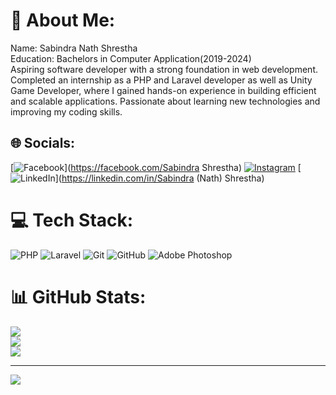 # 💫 About Me:
Name: Sabindra Nath Shrestha <br>Education: Bachelors in Computer Application(2019-2024)<br>Aspiring software developer with a strong foundation in web development. Completed an internship as a PHP and Laravel developer as well as Unity Game Developer, where I gained hands-on experience in building efficient and scalable applications. Passionate about learning new technologies and improving my coding skills.


## 🌐 Socials:
[![Facebook](https://img.shields.io/badge/Facebook-%231877F2.svg?logo=Facebook&logoColor=white)](https://facebook.com/Sabindra Shrestha) [![Instagram](https://img.shields.io/badge/Instagram-%23E4405F.svg?logo=Instagram&logoColor=white)](https://instagram.com/n_ath17) [![LinkedIn](https://img.shields.io/badge/LinkedIn-%230077B5.svg?logo=linkedin&logoColor=white)](https://linkedin.com/in/Sabindra (Nath) Shrestha) 

# 💻 Tech Stack:
![PHP](https://img.shields.io/badge/php-%23777BB4.svg?style=for-the-badge&logo=php&logoColor=white) ![Laravel](https://img.shields.io/badge/laravel-%23FF2D20.svg?style=for-the-badge&logo=laravel&logoColor=white) ![Git](https://img.shields.io/badge/git-%23F05033.svg?style=for-the-badge&logo=git&logoColor=white) ![GitHub](https://img.shields.io/badge/github-%23121011.svg?style=for-the-badge&logo=github&logoColor=white) ![Adobe Photoshop](https://img.shields.io/badge/adobe%20photoshop-%2331A8FF.svg?style=for-the-badge&logo=adobe%20photoshop&logoColor=white)
# 📊 GitHub Stats:
![](https://github-readme-stats.vercel.app/api?username=Sabindara17&theme=dark&hide_border=false&include_all_commits=false&count_private=false)<br/>
![](https://github-readme-streak-stats.herokuapp.com/?user=Sabindara17&theme=dark&hide_border=false)<br/>
![](https://github-readme-stats.vercel.app/api/top-langs/?username=Sabindara17&theme=dark&hide_border=false&include_all_commits=false&count_private=false&layout=compact)

---
[![](https://visitcount.itsvg.in/api?id=Sabindara17&icon=0&color=3)](https://visitcount.itsvg.in)

<!-- Proudly created with GPRM ( https://gprm.itsvg.in ) -->
